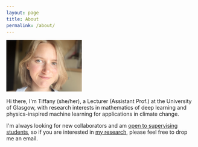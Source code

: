 ```yaml
---
layout: page
title: About
permalink: /about/
---
```


<img src="/pics/me2.jpeg" width="200"/>

Hi there, I'm Tiffany (she/her), a Lecturer (Assistant Prof.) at the University of Glasgow, with research interests in mathematics of deep learning and physics-inspired machine learning for applications in climate change.

I'm always looking for new collaborators and am [open to supervising students]({{TiffanyVlaar.github.io}}/research), so if you are interested in [my research]({{TiffanyVlaar.github.io}}/research), please feel free to drop me an email. 



